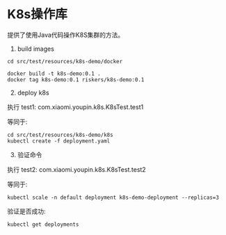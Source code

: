 # K8s操作库

提供了使用Java代码操作K8S集群的方法。

1. build images

```shell
cd src/test/resources/k8s-demo/docker

docker build -t k8s-demo:0.1 .
docker tag k8s-demo:0.1 riskers/k8s-demo:0.1
```

2. deploy k8s

执行 test1: com.xiaomi.youpin.k8s.K8sTest.test1

等同于:

```shell
cd src/test/resources/k8s-demo/k8s
kubectl create -f deployment.yaml
```

3. 验证命令

执行 test2: com.xiaomi.youpin.k8s.K8sTest.test2

等同于:

```shell
kubectl scale -n default deployment k8s-demo-deployment --replicas=3
```

验证是否成功:

```shell
kubectl get deployments
```
